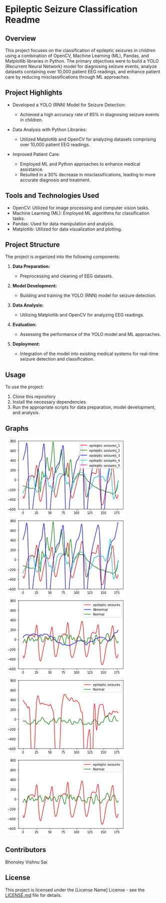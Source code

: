 # Epileptic Seizure Classification Readme

## Overview

This project focuses on the classification of epileptic seizures in children using a combination of OpenCV, Machine Learning (ML), Pandas, and Matplotlib libraries in Python. The primary objectives were to build a YOLO (Recurrent Neural Network) model for diagnosing seizure events, analyze datasets containing over 10,000 patient EEG readings, and enhance patient care by reducing misclassifications through ML approaches.

## Project Highlights

- Developed a YOLO (RNN) Model for Seizure Detection:
  - Achieved a high accuracy rate of 85% in diagnosing seizure events in children.
  
- Data Analysis with Python Libraries:
  - Utilized Matplotlib and OpenCV for analyzing datasets comprising over 10,000 patient EEG readings.
  
- Improved Patient Care:
  - Employed ML and Python approaches to enhance medical assistance.
  - Resulted in a 30% decrease in misclassifications, leading to more accurate diagnosis and treatment.

## Tools and Technologies Used

- OpenCV: Utilized for image processing and computer vision tasks.
- Machine Learning (ML): Employed ML algorithms for classification tasks.
- Pandas: Used for data manipulation and analysis.
- Matplotlib: Utilized for data visualization and plotting.

## Project Structure

The project is organized into the following components:

1. **Data Preparation:**
   - Preprocessing and cleaning of EEG datasets.
   
2. **Model Development:**
   - Building and training the YOLO (RNN) model for seizure detection.
   
3. **Data Analysis:**
   - Utilizing Matplotlib and OpenCV for analyzing EEG readings.
   
4. **Evaluation:**
   - Assessing the performance of the YOLO model and ML approaches.
   
5. **Deployment:**
   - Integration of the model into existing medical systems for real-time seizure detection and classification.

## Usage

To use the project:

1. Clone this repository
2. Install the necessary dependencies
3. Run the appropriate scripts for data preparation, model development, and analysis.

## Graphs

![Graph 1](/graph/5%20e%20in%201.png)
![Graph 2](/graph/5%20e%20in%201%282%29.png)
![Graph 3](/graph/all%20types%20in%201.png)
![Graph 4](/graph/graph%202-%20e%20and%20n.png)
![Graph 5](/graph/graph-1%20e%20and%20n.png)


## Contributors
Bhonsley Vishnu Sai 

## License

This project is licensed under the [License Name] License - see the [LICENSE.md](LICENSE.md) file for details.

